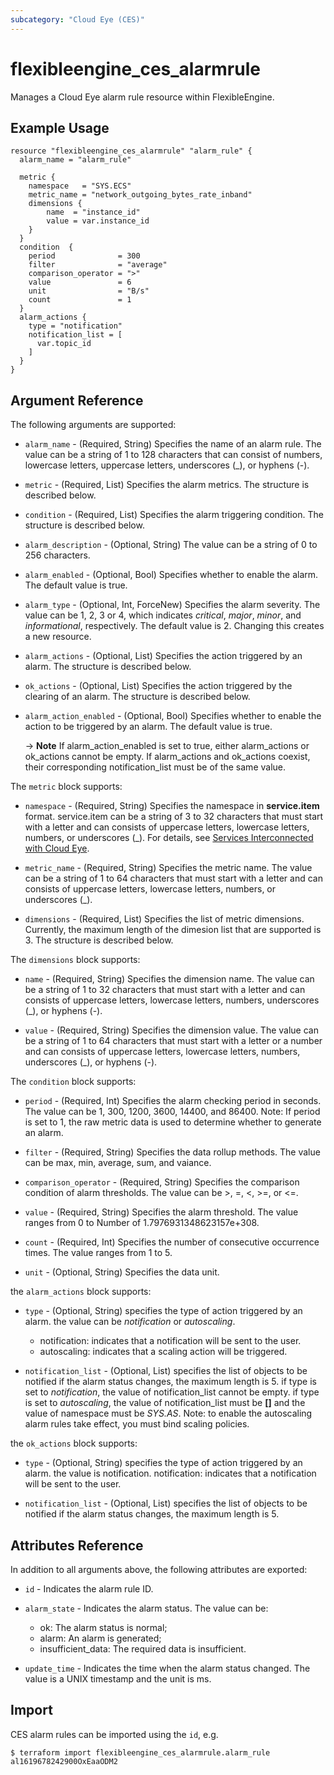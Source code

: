 ```yaml
---
subcategory: "Cloud Eye (CES)"
---
```


# flexibleengine\_ces\_alarmrule

Manages a Cloud Eye alarm rule resource within FlexibleEngine.

## Example Usage

```hcl
resource "flexibleengine_ces_alarmrule" "alarm_rule" {
  alarm_name = "alarm_rule"

  metric {
    namespace   = "SYS.ECS"
    metric_name = "network_outgoing_bytes_rate_inband"
    dimensions {
        name  = "instance_id"
        value = var.instance_id
    }
  }
  condition  {
    period              = 300
    filter              = "average"
    comparison_operator = ">"
    value               = 6
    unit                = "B/s"
    count               = 1
  }
  alarm_actions {
    type = "notification"
    notification_list = [
      var.topic_id
    ]
  }
}
```

## Argument Reference

The following arguments are supported:

* `alarm_name` - (Required, String) Specifies the name of an alarm rule. The value can
    be a string of 1 to 128 characters that can consist of numbers, lowercase letters,
    uppercase letters, underscores (_), or hyphens (-).

* `metric` - (Required, List) Specifies the alarm metrics. The structure is described
    below.

* `condition` - (Required, List) Specifies the alarm triggering condition. The structure
    is described below.

* `alarm_description` - (Optional, String) The value can be a string of 0 to 256 characters.

* `alarm_enabled` - (Optional, Bool) Specifies whether to enable the alarm. The default
    value is true.

* `alarm_type` - (Optional, Int, ForceNew) Specifies the alarm severity. The value can be
    1, 2, 3 or 4, which indicates *critical*, *major*, *minor*, and *informational*, respectively.
    The default value is 2. Changing this creates a new resource.

* `alarm_actions` - (Optional, List) Specifies the action triggered by an alarm. The
    structure is described below.

* `ok_actions` - (Optional, List) Specifies the action triggered by the clearing of
    an alarm. The structure is described below.

* `alarm_action_enabled` - (Optional, Bool) Specifies whether to enable the action
    to be triggered by an alarm. The default value is true.

    -> **Note** If alarm_action_enabled is set to true, either alarm_actions or
    ok_actions cannot be empty. If alarm_actions and ok_actions coexist, their
    corresponding notification_list must be of the same value.

The `metric` block supports:

* `namespace` - (Required, String) Specifies the namespace in **service.item** format.
    service.item can be a string of 3 to 32 characters that must start with a letter and
    can consists of uppercase letters, lowercase letters, numbers, or underscores (_).
    For details, see [Services Interconnected with Cloud Eye](https://docs.prod-cloud-ocb.orange-business.com/en-us/api/ces/ces_03_0059.html).

* `metric_name` - (Required, String) Specifies the metric name. The value can be a string
    of 1 to 64 characters that must start with a letter and can consists of uppercase
    letters, lowercase letters, numbers, or underscores (_).

* `dimensions` - (Required, List) Specifies the list of metric dimensions. Currently,
    the maximum length of the dimesion list that are supported is 3. The structure
    is described below.

The `dimensions` block supports:

* `name` - (Required, String) Specifies the dimension name. The value can be a string
    of 1 to 32 characters that must start with a letter and can consists of uppercase
    letters, lowercase letters, numbers, underscores (_), or hyphens (-).

* `value` - (Required, String) Specifies the dimension value. The value can be a string
    of 1 to 64 characters that must start with a letter or a number and can consists
    of uppercase letters, lowercase letters, numbers, underscores (_), or hyphens
    (-).

The `condition` block supports:

* `period` - (Required, Int) Specifies the alarm checking period in seconds. The
    value can be 1, 300, 1200, 3600, 14400, and 86400.
    Note: If period is set to 1, the raw metric data is used to determine
    whether to generate an alarm.

* `filter` - (Required, String) Specifies the data rollup methods. The value can be
    max, min, average, sum, and vaiance.

* `comparison_operator` - (Required, String) Specifies the comparison condition of alarm
    thresholds. The value can be >, =, <, >=, or <=.

* `value` - (Required, String) Specifies the alarm threshold. The value ranges from
    0 to Number of 1.7976931348623157e+308.

* `count` - (Required, Int) Specifies the number of consecutive occurrence times.
    The value ranges from 1 to 5.

* `unit` - (Optional, String) Specifies the data unit.

the `alarm_actions` block supports:

* `type` - (Optional, String) specifies the type of action triggered by an alarm. the
    value can be *notification* or *autoscaling*.
    - notification: indicates that a notification will be sent to the user.
    - autoscaling: indicates that a scaling action will be triggered.

* `notification_list` - (Optional, List) specifies the list of objects to be notified
    if the alarm status changes, the maximum length is 5.
    if type is set to *notification*, the value of notification_list cannot be empty.
    if type is set to *autoscaling*, the value of notification_list must be **[]**
    and the value of namespace must be *SYS.AS*.
    Note: to enable the autoscaling alarm rules take effect, you must bind scaling
    policies.

the `ok_actions` block supports:

* `type` - (Optional, String) specifies the type of action triggered by an alarm. the
    value is notification.
    notification: indicates that a notification will be sent to the user.

* `notification_list` - (Optional, List) specifies the list of objects to be notified
    if the alarm status changes, the maximum length is 5.

## Attributes Reference

In addition to all arguments above, the following attributes are exported:

* `id` - Indicates the alarm rule ID.

* `alarm_state` - Indicates the alarm status. The value can be:
    - ok: The alarm status is normal;
    - alarm: An alarm is generated;
    - insufficient_data: The required data is insufficient.

* `update_time` - Indicates the time when the alarm status changed.
    The value is a UNIX timestamp and the unit is ms.

## Import

CES alarm rules can be imported using the `id`, e.g.

```
$ terraform import flexibleengine_ces_alarmrule.alarm_rule al1619678242900OxEaaODM2
```

